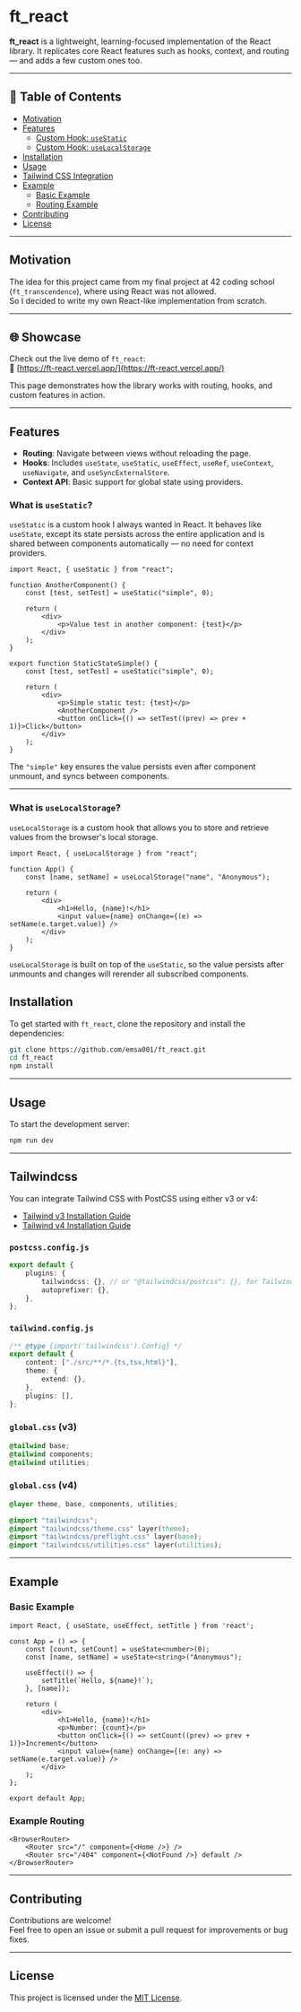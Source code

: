 # ft_react

**ft_react** is a lightweight, learning-focused implementation of the React library. It replicates core React features such as hooks, context, and routing — and adds a few custom ones too.

---

## 🚀 Table of Contents

- [Motivation](#motivation)
- [Features](#features)
  - [Custom Hook: `useStatic`](#what-is-usestatic)
  - [Custom Hook: `useLocalStorage`](#what-is-uselocalstorage)
- [Installation](#installation)
- [Usage](#usage)
- [Tailwind CSS Integration](#tailwindcss)
- [Example](#example)
  - [Basic Example](#basic-example)
  - [Routing Example](#example-routing)
- [Contributing](#contributing)
- [License](#license)

---

## Motivation

The idea for this project came from my final project at 42 coding school (`ft_transcendence`), where using React was not allowed.  
So I decided to write my own React-like implementation from scratch.

---

## 🌐 Showcase

Check out the live demo of `ft_react`:  
🔗 [https://ft-react.vercel.app/](https://ft-react.vercel.app/)

This page demonstrates how the library works with routing, hooks, and custom features in action.

---

## Features

- **Routing**: Navigate between views without reloading the page.
- **Hooks**: Includes `useState`, `useStatic`, `useEffect`, `useRef`, `useContext`, `useNavigate`, and `useSyncExternalStore`.
- **Context API**: Basic support for global state using providers.

### What is `useStatic`?

`useStatic` is a custom hook I always wanted in React. It behaves like `useState`, except its state persists across the entire application and is shared between components automatically — no need for context providers.

```tsx
import React, { useStatic } from "react";

function AnotherComponent() {
    const [test, setTest] = useStatic("simple", 0);

    return (
        <div>
            <p>Value test in another component: {test}</p>
        </div>
    );
}

export function StaticStateSimple() {
    const [test, setTest] = useStatic("simple", 0);

    return (
        <div>
            <p>Simple static test: {test}</p>
            <AnotherComponent />
            <button onClick={() => setTest((prev) => prev + 1)}>Click</button>
        </div>
    );
}
```

The `"simple"` key ensures the value persists even after component unmount, and syncs between components.

---

### What is `useLocalStorage`?

`useLocalStorage` is a custom hook that allows you to store and retrieve values from the browser's local storage.

```tsx
import React, { useLocalStorage } from "react";

function App() {
    const [name, setName] = useLocalStorage("name", "Anonymous");

    return (
        <div>
            <h1>Hello, {name}!</h1>
            <input value={name} onChange={(e) => setName(e.target.value)} />
        </div>
    );
}
```

`useLocalStorage` is built on top of the `useStatic`, so the value persists after unmounts and changes will rerender all subscribed components.

## Installation

To get started with `ft_react`, clone the repository and install the dependencies:
```bash
git clone https://github.com/emsa001/ft_react.git
cd ft_react
npm install
```

---

## Usage

To start the development server:

```bash
npm run dev
```

---

## Tailwindcss

You can integrate Tailwind CSS with PostCSS using either v3 or v4:

- [Tailwind v3 Installation Guide](https://v3.tailwindcss.com/docs/installation/using-postcss)
- [Tailwind v4 Installation Guide](https://tailwindcss.com/docs/installation/using-postcss)

### `postcss.config.js`

```ts
export default {
    plugins: {
        tailwindcss: {}, // or "@tailwindcss/postcss": {}, for Tailwind v4
        autoprefixer: {},
    },
};
```

### `tailwind.config.js`

```ts
/** @type {import('tailwindcss').Config} */
export default {
    content: ["./src/**/*.{ts,tsx,html}"],
    theme: {
        extend: {},
    },
    plugins: [],
};
```

### `global.css` (v3)

```css
@tailwind base;
@tailwind components;
@tailwind utilities;
```

### `global.css` (v4)

```css
@layer theme, base, components, utilities;

@import "tailwindcss";
@import "tailwindcss/theme.css" layer(theme);
@import "tailwindcss/preflight.css" layer(base);
@import "tailwindcss/utilities.css" layer(utilities);
```

---

## Example

### Basic Example

```tsx
import React, { useState, useEffect, setTitle } from 'react';

const App = () => {
    const [count, setCount] = useState<number>(0);
    const [name, setName] = useState<string>("Anonymous");

    useEffect(() => {
        setTitle(`Hello, ${name}!`);
    }, [name]);

    return (
        <div>
            <h1>Hello, {name}!</h1>
            <p>Number: {count}</p>
            <button onClick={() => setCount((prev) => prev + 1)}>Increment</button>
            <input value={name} onChange={(e: any) => setName(e.target.value)} />
        </div>
    );
};

export default App;
```

### Example Routing

```tsx
<BrowserRouter>
    <Router src="/" component={<Home />} />
    <Router src="/404" component={<NotFound />} default />
</BrowserRouter>
```

---

## Contributing

Contributions are welcome!  
Feel free to open an issue or submit a pull request for improvements or bug fixes.

---

## License

This project is licensed under the [MIT License](LICENSE).
